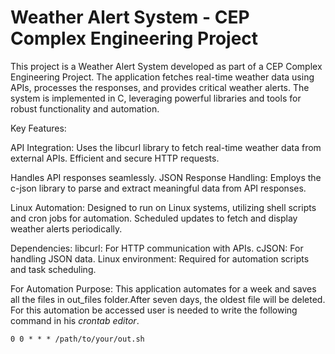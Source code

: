 # Weather Alert System - CEP Complex Engineering Project

This project is a Weather Alert System developed as part of a CEP Complex Engineering Project. The application fetches real-time weather data using APIs, processes the responses, and provides critical weather alerts. The system is implemented in C, leveraging powerful libraries and tools for robust functionality and automation.

Key Features:

API Integration:
    Uses the libcurl library to fetch real-time weather data from external APIs.
    Efficient and secure HTTP requests.
    
Handles API responses seamlessly.
    JSON Response Handling:
    Employs the c-json library to parse and extract meaningful data from API responses.

Linux Automation:
    Designed to run on Linux systems, utilizing shell scripts and cron jobs for automation.
    Scheduled updates to fetch and display weather alerts periodically.

Dependencies:
    libcurl: For HTTP communication with APIs.
    cJSON: For handling JSON data.
    Linux environment: Required for automation scripts and task scheduling.

For Automation Purpose:
    This application automates for a week and saves all the files in out_files folder.After seven days, the oldest file will be deleted.
    For this automation be accessed user is needed to write the following command in his *crontab editor*.

    0 0 * * * /path/to/your/out.sh
